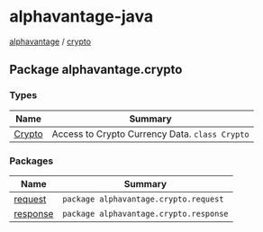 # alphavantage-java

[alphavantage](../alphavantage/index.md) / [crypto](#)

## Package alphavantage.crypto

### Types

| Name     | Summary                                        |
|----------|------------------------------------------------|
| [Crypto] | Access to Crypto Currency Data. `class Crypto` |

### Packages

| Name       | Summary                                |
|------------|----------------------------------------|
| [request]  | `package alphavantage.crypto.request`  |
| [response] | `package alphavantage.crypto.response` |

[Crypto]: index.md
[request]: index.md
[response]: index.md
